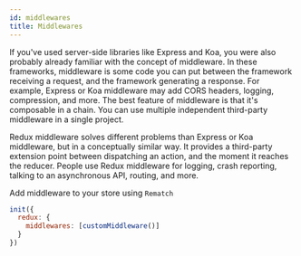 ```yaml
---
id: middlewares
title: Middlewares
---
```



If you've used server-side libraries like Express and Koa, you were also probably already familiar with the concept of middleware. In these frameworks, middleware is some code you can put between the framework receiving a request, and the framework generating a response. For example, Express or Koa middleware may add CORS headers, logging, compression, and more. The best feature of middleware is that it's composable in a chain. You can use multiple independent third-party middleware in a single project.

Redux middleware solves different problems than Express or Koa middleware, but in a conceptually similar way. It provides a third-party extension point between dispatching an action, and the moment it reaches the reducer. People use Redux middleware for logging, crash reporting, talking to an asynchronous API, routing, and more.

Add middleware to your store using `Rematch`

```js
init({
  redux: {
    middlewares: [customMiddleware()]
  }
})
```



